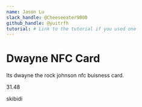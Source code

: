 ```yaml
---
name: Jason Lu
slack_handle: @Cheeseeater9000
github_handle: @yuitrfh
tutorial: # Link to the tutorial if you used one
---
```


# Dwayne NFC Card

Its dwayne the rock johnson nfc buisness card.

31.48

skibidi
